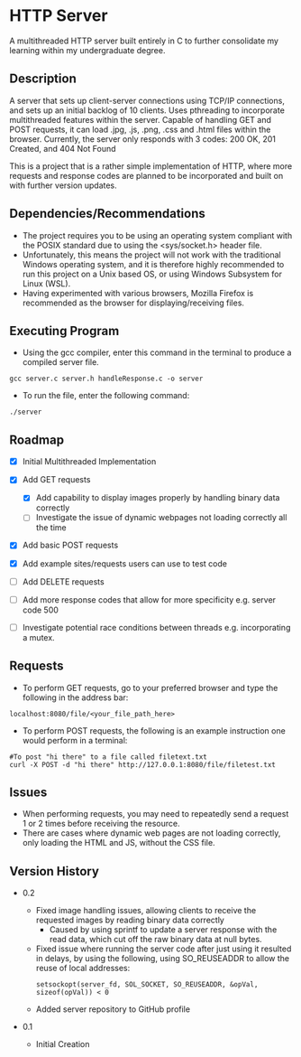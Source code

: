 # HTTP Server

A multithreaded HTTP server built entirely in C to further consolidate my learning within my undergraduate degree.

## Description

A server that sets up client-server connections using TCP/IP connections, and sets up an initial backlog of 10 clients. Uses pthreading to incorporate 
multithreaded features within the server. Capable of handling GET and POST requests, it can load .jpg, .js, .png, .css and .html files within the browser.
Currently, the server only responds with 3 codes: 200 OK, 201 Created, and 404 Not Found

This is a project that is a rather simple implementation of HTTP, where more requests and response codes are planned to be incorporated and built on with further version updates.

## Dependencies/Recommendations

* The project requires you to be using an operating system compliant with the POSIX standard due to using the <sys/socket.h> header file.
* Unfortunately, this means the project will not work with the traditional Windows operating system, and it is therefore highly recommended to run this project on a Unix based OS, or using Windows Subsystem for Linux (WSL).
* Having experimented with various browsers, Mozilla Firefox is recommended as the browser for displaying/receiving files.
## Executing Program

* Using the gcc compiler, enter this command in the terminal to produce a compiled server file.
```
gcc server.c server.h handleResponse.c -o server
```
* To run the file, enter the following command:
```
./server
```
<!-- ROADMAP -->
## Roadmap

- [x] Initial Multithreaded Implementation
- [x] Add GET requests
  - [x] Add capability to display images properly by handling binary data correctly 
  - [ ] Investigate the issue of dynamic webpages not loading correctly all the time  
- [x] Add basic POST requests
- [x] Add example sites/requests users can use to test code
- [ ] Add DELETE requests
- [ ] Add more response codes that allow for more specificity e.g. server code 500
- [ ] Investigate potential race conditions between threads e.g. incorporating a mutex.


## Requests
* To perform GET requests, go to your preferred browser and type the following in the address bar:
```
localhost:8080/file/<your_file_path_here>
```
* To perform POST requests, the following is an example instruction one would perform in a terminal:
```
#To post "hi there" to a file called filetext.txt
curl -X POST -d "hi there" http://127.0.0.1:8080/file/filetest.txt
```
## Issues
* When performing requests, you may need to repeatedly send a request 1 or 2 times before receiving the resource.
* There are cases where dynamic web pages are not loading correctly, only loading the HTML and JS, without the CSS file. 
  

## Version History
* 0.2
    * Fixed image handling issues, allowing clients to receive the requested images by reading binary data correctly
      * Caused by using sprintf to update a server response with the read data, which cut off the raw binary data at null bytes.
    * Fixed issue where running the server code after just using it resulted in delays, by using the following, using SO_REUSEADDR to allow the reuse of local addresses:
      ```
      setsockopt(server_fd, SOL_SOCKET, SO_REUSEADDR, &opVal, sizeof(opVal)) < 0
      ```
    * Added server repository to GitHub profile 

* 0.1
    * Initial Creation

